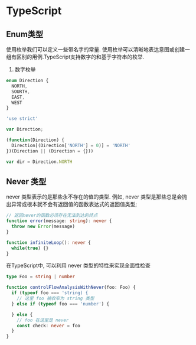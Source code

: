 # TypeScript

## Enum类型
使用枚举我们可以定义一些带名字的常量. 使用枚举可以清晰地表达意图或创建一组有区别的用例.TypeScript支持数字的和基于字符串的枚举.

1. 数字枚举

```typescript
enum Direction {
  NORTH,
  SOURTH,
  EAST,
  WEST
}
```
```javascript
'use strict'

var Direction;

(function(Direction) {
  Direction[(Direction['NORTH'] = 0)] = 'NORTH'
})(Direction || (Direction = {}))

var dir = Direction.NORTH
```
## Never 类型

never 类型表示的是那些永不存在的值的类型. 例如, never 类型是那些总是会抛出异常或根本就不会有返回值的函数表达式的返回值类型;

```TypeScript
// 返回never的函数必须存在无法到达的终点
function error(message: string): never {
  throw new Error(message)
}

function infiniteLoop(): never {
  while(true) {}
}
```
在TypeScript中, 可以利用 never 类型的特性来实现全面性检查

```TypeScript
type Foo = string | number

function controlFlowAnalysisWithNever(foo: Foo) {
  if (typeof foo === 'string) {
    // 这里 foo 被收窄为 string 类型
  } else if (typeof foo === 'number') {

  } else {
    // foo 在这里是 never
    const check: never = foo
  }
}
```
